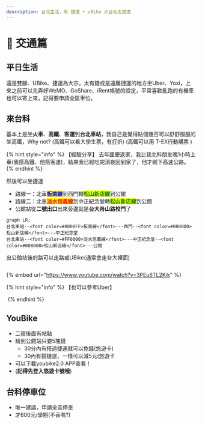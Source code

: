 ```yaml
---
description: 台北生活，有 捷運 + uBike 大台北走透透
---
```


# 🚌 交通篇

## 平日生活

還是雙腳、UBike、捷運為大宗，太有錢或是遠離捷運的地方坐Uber、Yoxi，上來之前可以先弄好WeMO、GoShare、iRent帳號的設定，平常喜歡亂跑的有機車也可以寄上來，記得要申請全區車位。

## 來台科

基本上是坐**火車**、**高鐵**、**客運**到**台北車站**，我自己是覺得貼個幾百可以舒舒服服的坐高鐵，Why not? (高鐵可以看大學生票，有打折) (高鐵可以用 T-EX行動購票 )

{% hint style="info" %}
【經驗分享】 去年國慶返家，我比我北科朋友晚1小時上車(我搭高鐵、他搭客運)，結果我已經吃完消夜回到家了，他才剛下高速公路。
{% endhint %}

然後可以坐捷運

* 路線一：北車<mark style="color:blue;">**板南線**</mark>到西門轉<mark style="color:green;">**松山新店線**</mark>到公館
* 路線二：北車<mark style="color:red;">**淡水信義線**</mark>到中正紀念堂轉<mark style="color:green;">**松山新店線**</mark>到公館
* 公館站從**二號出口**出來旁邊就是**台大舟山路校門**了

```mermaid
graph LR;
台北車站--<font color=#0000FF>板南線</font>---西門--<font color=#008000>松山新店線</font>---中正紀念堂
台北車站--<font color=#FF0000>淡水信義線</font>---中正紀念堂--<font color=#008000>松山新店線</font>---公館
```

出公館站後的路可以走路或UBike(通常會走台大裡面)

<figure><img src="https://i.imgur.com/i9qq6ut.jpg" alt=""><figcaption></figcaption></figure>

{% embed url="https://www.youtube.com/watch?v=3PEu6TL2Kik" %}

{% hint style="info" %}
【也可以參考Uber】

<img src="https://i.imgur.com/vhyAZrk.png" alt="" data-size="original">
{% endhint %}

## YouBike

* 二宿後面有站點
* 騎到公館站只要5塊錢
  * 30分內有搭過捷運就可以免錢(悠遊卡)
  * 30內有搭捷運，一樣可以減5元(悠遊卡
* 可以下載youbike2.0 APP查看！
* (**記得先登入悠遊卡號哦**)

## 台科停車位

* 唯一建議，申請全區停車
* 才600元/學期(不香嗎?)
